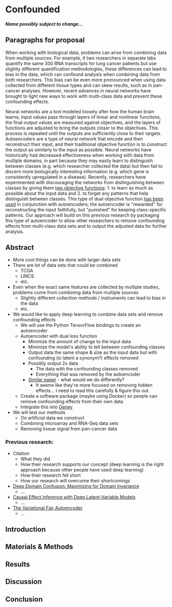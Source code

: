 # Confounded

##### Name possibly subject to change...

## Paragraphs for proposal

When working with biological data, problems can arise from combining data from multiple sources. For example, if two researchers in separate labs quantify the same 300 RNA transcripts for lung cancer patients but use slightly different quantification methodologies, these differences can lead to bias in the data, which can confound analysis when combining data from both researchers.  This bias can be even more pronounced when using data collected from different tissue types and can skew results, such as in pan-cancer analyses.  However, recent advances in neural networks have brought to light new ways to work with multi-class data and prevent these confounding effects.

Neural networks are a tool modeled loosely after how the human brain learns; input values pass through layers of linear and nonlinear functions, the final output values are measured against objectives, and the layers of functions are adjusted to bring the outputs closer to the objectives.  This process is repeated until the outputs are sufficiently close to their targets.  Autoencoders are a type of neural network that encode and then reconstruct their input, and their traditional objective function is to construct the output as similarly to the input as possible.  Neural networks have historically had decreased effectiveness when working with data from multiple domains, in part because they may easily learn to distinguish between classes (e.g. which researcher collected the data) but then fail to discern more biologically interesting information (e.g. which gene is consistently upregulated in a disease).  Recently, researchers have experimented with discouraging the networks from distinguishing between classes by giving them [two objective functions](https://arxiv.org/pdf/1412.3474v1.pdf):  1. to learn as much as possible about the input data and 2. to forget any patterns that help distinguish between classes.  This type of dual objective function [has been used](https://arxiv.org/pdf/1511.00830.pdf) in conjunction with autoencoders; the autoencoder is "rewarded" for reconstructing the input faithfully, but "punished" for keeping class-specific patterns.  Our approach will build on this previous research by packaging this type of autoencoder to allow other researchers to remove confounding effects from multi-class data sets and to output the adjusted data for further analysis.

## Abstract

- More cool things can be done with larger data sets
- There are lot of data sets that could be combined
    - TCGA
    - LINCS
    - etc.
- Even when the exact same features are collected by multiple studies, problems come from combining data from multiple sources
    - Slightly different collection methods / instruments can lead to bias in the data
    - etc.
- We would like to apply deep learning to combine data sets and remove confounding effects
    - We will use the Python TensorFlow bindings to create an autoencoder
    - Autoencoder with dual loss function
        - Minimize the amount of change to the input data
        - Minimize the model's ability to tell between confounding classes
        - Output data the same shape & size as the input data but with confounding (is latent a synonym?) effects removed
        - Possibly output 2x data
            - The data with the confounding classes removed
            - Everything that was removed by the autoencoder
        - [Similar paper](https://arxiv.org/pdf/1705.08821.pdf) - what would we do differently?
            - It seems like they're more focused on removing hidden effects... I need to read this carefully & figure this out.
    - Create a software package (maybe using Docker) so people can remove confounding effects from their own data
    - Integrate this into [Geney](https://github.com/srp33/Geney)
- We will test our methods
    - On artificial data we construct
    - Combining microarray and RNA-Seq data sets
    - Removing tissue signal from pan-cancer data


### Previous research:

- Citation
    - What they did
    - How their research supports our concept (deep learning is the right approach because other people have used deep learning)
    - How their research fell short 
    - How our research will overcome their shortcomings
- [Deep Domain Confusion: Maximizing for Domain Invariance](https://arxiv.org/abs/1412.3474v1)
    - ...
- [Causal Effect Inference with Deep Latent-Variable Models](https://arxiv.org/pdf/1705.08821.pdf)
    - ...
- [The Variational Fair Autoencoder](https://arxiv.org/pdf/1511.00830.pdf)
    - ...


## Introduction

## Materials & Methods

## Results

## Discussion

## Conclusion